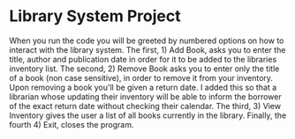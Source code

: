 # Library System Project
When you run the code you will be greeted by numbered options on how to interact with the library system.
The first, 1) Add Book, asks you to enter the title, author and publication date in order for it to be added to the libraries inventory list.
The second, 2) Remove Book asks you to enter only the title of a book (non case sensitive), in order to remove it from your inventory.
Upon removing a book you'll be given a return date. I added this so that a librarian whose updating their inventory will be able to inform the borrower of the exact return date without checking their calendar.
The third, 3) View Inventory gives the user a list of all books currently in the library.
Finally, the fourth 4) Exit, closes the program.
